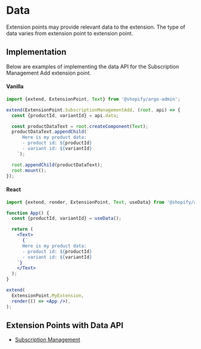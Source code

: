 # Data

Extension points may provide relevant data to the extension. The type of data varies from extension point to extension point.

## Implementation

Below are examples of implementing the data API for the Subscription Management Add extension point.

#### Vanilla

```js
import {extend, ExtensionPoint, Text} from '@shopify/argo-admin';

extend(ExtensionPoint.SubscriptionManagementAdd, (root, api) => {
  const {productId, variantId} = api.data;

  const productDataText = root.createComponent(Text);
  productDataText.appendChild(`
      Here is my product data:
      - product id: ${productId}
      - variant id: ${variantId}
    `);

  root.appendChild(productDataText);
  root.mount();
});
```

#### React

```jsx
import {extend, render, ExtensionPoint, Text, useData} from '@shopify/argo-admin-react';

function App() {
  const {productId, variantId} = useData();

  return (
    <Text>
      {`
      Here is my product data:
      - product id: ${productId}
      - variant id: ${variantId}
    `}
    </Text>
  );
}

extend(
  ExtensionPoint.MyExtension,
  render(() => <App />),
);
```

## Extension Points with Data API

- [Subscription Management](../ExtensionPoints/SubscriptionManagement/README.md#data-api)
